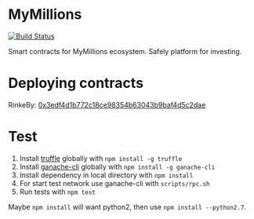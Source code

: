 # MyMillions

[![Build Status](https://travis-ci.org/MyMillionsETH/MyMillionsETH.svg)](https://travis-ci.org/MyMillionsETH/MyMillionsETH)

Smart contracts for MyMillions ecosystem.
Safely platform for investing.

# Deploying contracts

RinkeBy: [0x3edf4d1b772c18ce98354b63043b9baf4d5c2dae](https://rinkeby.etherscan.io/address/0x3edf4d1b772c18ce98354b63043b9baf4d5c2dae)

# Test
1. Install [truffle](http://truffleframework.com) globally with `npm install -g truffle`
2. Install [ganache-cli](https://github.com/trufflesuite/ganache-cli) globally with `npm install -g ganache-cli`
3. Install dependency in local directory with `npm install`
4. For start test network use ganache-cli with `scripts/rpc.sh`
5. Run tests with `npm test`

Maybe `npm install` will want python2, then use `npm install --python2.7`.
